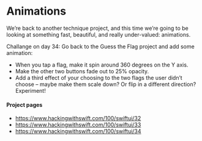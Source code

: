 # Animations
We’re back to another technique project, and this time we’re going to be looking at something fast, beautiful, and really under-valued: animations.

Challange on day 34:
Go back to the Guess the Flag project and add some animation:
- When you tap a flag, make it spin around 360 degrees on the Y axis.
- Make the other two buttons fade out to 25% opacity.
- Add a third effect of your choosing to the two flags the user didn’t choose – maybe make them scale down? Or flip in a different direction? Experiment!

#### Project pages
- https://www.hackingwithswift.com/100/swiftui/32
- https://www.hackingwithswift.com/100/swiftui/33
- https://www.hackingwithswift.com/100/swiftui/34